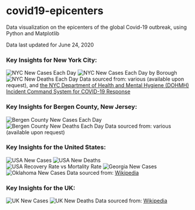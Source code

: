 # covid19-epicenters
Data visualization on the epicenters of the global Covid-19 outbreak, using Python and Matplotlib

Data last updated for June 24, 2020

### Key Insights for New York City:
![NYC New Cases Each Day](./nyc/n-nc.png)
![NYC New Cases Each Day by Borough](./nyc/n-nbb.png)
![NYC New Deaths Each Day](./nyc/n-nd.png)
Data sourced from: various (available upon request), and [the NYC Department of Health and Mental Hygiene (DOHMH) Incident Command System for COVID-19 Response](https://github.com/nychealth/coronavirus-data)

### Key Insights for Bergen County, New Jersey:
![Bergen County New Cases Each Day](./bergen-county/b-nc.png)
![Bergen County New Deaths Each Day](./bergen-county/b-nd.png)
Data sourced from: various (available upon request)

### Key Insights for the United States:
![USA New Cases](./usa/us-nc.png)
![USA New Deaths](./usa/us-nd.png)
![USA Recovery Rate vs Mortality Rate](./usa/us-r.png)
![Georgia New Cases](./usa/g-nc.png)
![Oklahoma New Cases](./usa/ok-nc.png)
Data sourced from: [Wikipedia](https://en.wikipedia.org/wiki/Template:2019%E2%80%9320_coronavirus_pandemic_data/United_States_medical_cases)

### Key Insights for the UK:
![UK New Cases](./uk/uk-nc.png)
![UK New Deaths](./uk/uk-nd.png)
Data sourced from: [Wikipedia](https://en.wikipedia.org/wiki/Timeline_of_the_2020_coronavirus_pandemic_in_the_United_Kingdom)
